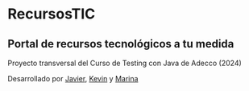# RecursosTIC

## Portal de recursos tecnológicos a tu medida

Proyecto transversal del Curso de Testing con Java de Adecco (2024)

Desarrollado por [Javier](https://github.com/JavGuerra), [Kevin](https://github.com/kevinzamoraa) y [Marina](https://github.com/MarinaVallejo89)
